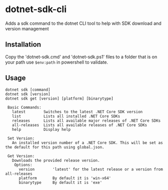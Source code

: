 # dotnet-sdk-cli

Adds a sdk command to the dotnet CLI tool to help with SDK download and version management

## Installation

Copy the 'dotnet-sdk.cmd' and 'dotnet-sdk.ps1' files to a folder that is on your path use `$env:path` in powershell to validate.

## Usage

``` Text
dotnet sdk [command]
dotnet sdk [version]
dotnet sdk get [version] [platform] [binarytype]

 Basic Commands:
   latest        Switches to the latest .NET Core SDK version
   list          Lists all installed .NET Core SDKs
   releases      Lists all available major releases of .NET Core SDKs
   all-releases  Lists all available releases of .NET Core SDKs
   help          Display help

 Set Version:
   An installed version number of a .NET Core SDK. This will be set as the default for this path using global.json.
 
 Get Version:
   Downloads the provided release version.
    Options:
      version        'latest' for the latest release or a version from all-releases
      platform       By default it is 'win-x64'
      binarytype     By default it is 'exe'
 
 
```

